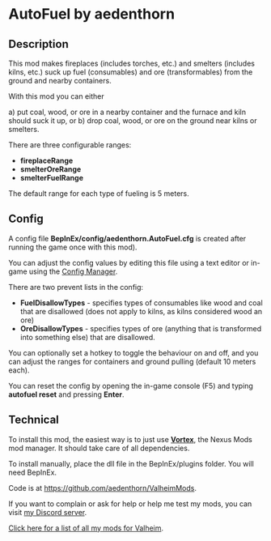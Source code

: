 # AutoFuel by aedenthorn
## Description

This mod makes fireplaces (includes torches, etc.) and smelters (includes kilns, etc.) suck up fuel (consumables) and ore (transformables) from the ground and nearby containers.

With this mod you can either

a) put coal, wood, or ore in a nearby container and the furnace and kiln should suck it up, or
b) drop coal, wood, or ore on the ground near kilns or smelters.

There are three configurable ranges:

* **fireplaceRange**
* **smelterOreRange**
* **smelterFuelRange**

The default range for each type of fueling is 5 meters.

## Config

A config file **BepInEx/config/aedenthorn.AutoFuel.cfg** is created after running the game once with this mod).

You can adjust the config values by editing this file using a text editor or in-game using the [Config Manager](https://www.nexusmods.com/valheim/mods/740).

There are two prevent lists in the config:

* **FuelDisallowTypes** - specifies types of consumables like wood and coal that are disallowed (does not apply to kilns, as kilns considered wood an ore)
* **OreDisallowTypes** - specifies types of ore (anything that is transformed into something else) that are disallowed.

You can optionally set a hotkey to toggle the behaviour on and off, and you can adjust the ranges for containers and ground pulling (default 10 meters each).

You can reset the config by opening the in-game console (F5) and typing **autofuel reset** and pressing **Enter**.

## Technical

To install this mod, the easiest way is to just use [**Vortex**](https://www.nexusmods.com/about/vortex/), the Nexus Mods mod manager. It should take care of all dependencies.

To install manually, place the dll file in the BepInEx/plugins folder. You will need BepInEx.

Code is at https://github.com/aedenthorn/ValheimMods.

If you want to complain or ask for help or help me test my mods, you can visit [my Discord server](https://discord.gg/bs6zHuj).

[Click here for a list of all my mods for Valheim](https://www.nexusmods.com/valheim/articles/104).
